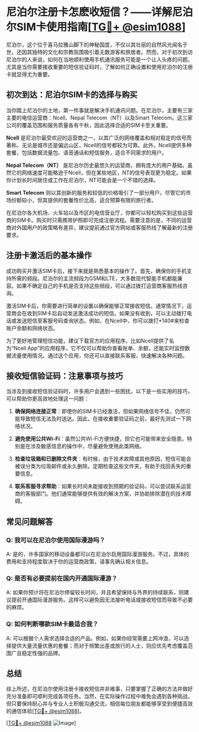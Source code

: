 # 尼泊尔注册卡怎麽收短信？——详解尼泊尔SIM卡使用指南[[TG💪+ @esim1088](https://t.me/s/esim1088)]

尼泊尔，这个位于喜马拉雅山脚下的神秘国度，不仅以其壮丽的自然风光闻名于世，还因其独特的文化和宗教氛围吸引着无数游客和旅居者。然而，对于初次到访尼泊尔的人来说，如何在当地顺利使用手机通讯服务可能是一个让人头疼的问题。尤其是当你需要接收重要的短信验证码时，了解如何正确设置和使用尼泊尔的注册卡就显得尤为重要。

## 初次到达：尼泊尔SIM卡的选择与购买

当你踏上尼泊尔的土地，第一件事就是解决手机通讯问题。在尼泊尔，主要有三家主要的电信运营商：Ncell、Nepal Telecom（NT）以及Smart Telecom。这三家公司的覆盖范围和服务质量各有千秋，因此选择合适的SIM卡至关重要。

**Ncell** 是尼泊尔最受欢迎的运营商之一，以其广泛的网络覆盖和相对稳定的信号而著称。无论是城市还是偏远山区，Ncell的信号都较为可靠。此外，Ncell提供多种套餐，包括数据流量包、语音通话和短信服务，适合不同需求的用户。

**Nepal Telecom（NT）** 是尼泊尔历史最悠久的运营商，拥有庞大的用户基础。虽然它的网络速度可能略逊于Ncell，但在某些地区，NT的信号表现更为稳定。如果你计划长时间居住或工作在尼泊尔，NT可能会是一个不错的选择。

**Smart Telecom** 则以其创新的服务和较低的价格吸引了一部分用户。尽管它的市场份额较小，但其提供的套餐性价比高，适合预算有限的旅行者。

在尼泊尔各大机场、火车站以及市区的电信营业厅，你都可以轻松购买到这些运营商的SIM卡。购买时只需携带护照即可完成注册流程。需要注意的是，不同的运营商对外国用户的政策略有差异，建议提前通过官方网站或客服热线了解最新的注册要求。

## 注册卡激活后的基本操作

成功购买并激活SIM卡后，接下来就是熟悉基本的操作了。首先，确保你的手机支持所需的频段。尼泊尔的主流频段为GSM和LTE，大多数现代智能手机都能兼容。如果不确定自己的手机是否支持这些频段，可以通过拨打运营商客服热线咨询。

激活SIM卡后，你需要进行简单的设置以确保能够正常接收短信。通常情况下，运营商会在收到SIM卡后自动发送激活成功的短信。如果没有收到，可以主动拨打电话或发送短信至客服号码查询状态。例如，在Ncell中，你可以拨打*140#来检查账户余额和网络状态。

为了更好地管理短信功能，建议下载官方的应用程序。比如Ncell提供了名为“Ncell App”的应用程序，它不仅可以帮助你查看账单、余额，还能实时监控数据流量使用情况。通过这个应用，你还可以直接联系客服，快速解决各种问题。

## 接收短信验证码：注意事项与技巧

当涉及到接收短信验证码时，许多用户会遇到一些困扰。以下是一些实用的技巧，可以帮助你更高效地处理这一问题：

1. **确保网络连接正常**：即使你的SIM卡已经激活，但如果网络信号不佳，仍然可能导致短信无法及时送达。因此，在接收重要验证码之前，最好先测试一下网络状况。

2. **避免使用公共Wi-Fi**：虽然公共Wi-Fi方便快捷，但它也可能带来安全隐患。特别是在涉及敏感信息的操作中，尽量避免使用此类网络。

3. **检查垃圾箱和已删除文件夹**：有时候，由于技术故障或其他原因，短信可能会被误分类为垃圾邮件或永久删除。定期检查这些文件夹，有助于找回丢失的重要信息。

4. **联系客服寻求帮助**：如果长时间未能接收到预期的验证码，可以尝试联系运营商的客服部门。他们通常能够提供有效的解决方案，并协助排除潜在的技术障碍。

## 常见问题解答

### Q: 我可以在尼泊尔使用国际漫游吗？
A: 是的，许多国家的移动设备都可以在尼泊尔启用国际漫游服务。不过，具体的费用和支持程度取决于你的运营商政策，请事先确认相关信息。

### Q: 是否有必要提前在国内开通国际漫游？
A: 如果你预计将在尼泊尔停留较长时间，并且希望保持与外界的持续联系，则建议提前开通国际漫游服务。这样可以避免因无法接听电话或接收短信而导致不必要的麻烦。

### Q: 如何判断哪款SIM卡最适合我？
A: 可以根据个人需求选择合适的产品。例如，如果你经常需要上网冲浪，可以选择提供大量流量优惠的套餐；而对于频繁出差或旅行的人士，则应优先考虑覆盖范围广且稳定性强的品牌。

## 总结

综上所述，在尼泊尔使用注册卡接收短信并非难事，只要掌握了正确的方法并做好充分准备即可顺利完成各项任务。当然，在实际操作过程中难免会遇到各种挑战，但只要保持耐心并与专业人士积极沟通交流，相信每位朋友都能够享受到便捷高效的通信体验[[TG💪+ @esim1088](https://t.me/s/esim1088)]。

[[TG💪+ @esim1088](https://t.me/s/esim1088) ![Image](https://i.postimg.cc/4NQfJmqS/Snipaste-2025-05-13-00-14-12.png)]